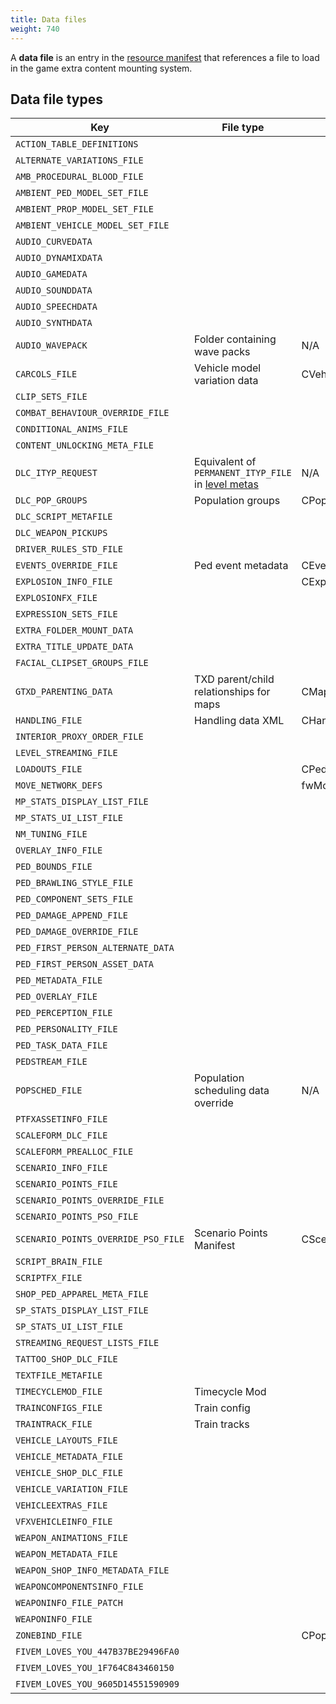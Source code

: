 ```yaml
---
title: Data files
weight: 740
---
```


A **data file** is an entry in the [resource manifest](/docs/developers/scripting-manual/introduction/introduction-to-resources#the-resource-manifest) that references a file to load in the game extra content mounting system.

Data file types
---------------

| Key                                                                                   | File type                                                                    | Root element               | Mounter                                | Example                                                                              |
|---------------------------------------------------------------------------------------|------------------------------------------------------------------------------|----------------------------|----------------------------------------|--------------------------------------------------------------------------------------|
| <span id="action_table_definitions">`ACTION_TABLE_DEFINITIONS`</span>                 |                                                                              |                            | CActionInfoDataFileMounter             |                                                                                      |
| <span id="alternate_variations_file">`ALTERNATE_VARIATIONS_FILE`</span>               |                                                                              |                            | CPedVariationStreamFileMounter         | `dlc_mpbattlecrc:/common/data/pedalternatevariations.meta`                           |
| <span id="AMB_PROCEDURAL_BLOOD_FILE">`AMB_PROCEDURAL_BLOOD_FILE`</span>               |                                                                              |                            | CVFXBloodFileMounter                   |                                                                                      |
| <span id="ambient_ped_model_set_file">`AMBIENT_PED_MODEL_SET_FILE`</span>             |                                                                              |                            | AmbientModelSetMounter                 |                                                                                      |
| <span id="ambient_prop_model_set_file">`AMBIENT_PROP_MODEL_SET_FILE`</span>           |                                                                              |                            | AmbientModelSetMounter                 |                                                                                      |
| <span id="ambient_vehicle_model_set_file">`AMBIENT_VEHICLE_MODEL_SET_FILE`</span>     |                                                                              |                            | AmbientModelSetMounter                 |                                                                                      |
| <span id="AUDIO_CURVEDATA">`AUDIO_CURVEDATA`</span>                                   |                                                                              |                            | audMetadataDataFileMounter             |                                                                                      |
| <span id="audio_dynamixdata">`AUDIO_DYNAMIXDATA`</span>                               |                                                                              |                            | audMetadataDataFileMounter             |                                                                                      |
| <span id="audio_gamedata">`AUDIO_GAMEDATA`</span>                                     |                                                                              |                            | audMetadataDataFileMounter             | `x64:/audio/audio_rel/config/game.dat151.rel`                                        |
| <span id="audio_sounddata">`AUDIO_SOUNDDATA`</span>                                   |                                                                              |                            | audMetadataDataFileMounter             | `x64:/audio/audio_rel/config/sounds.dat54.rel`                                       |
| <span id="audio_speechdata">`AUDIO_SPEECHDATA`</span>                                 |                                                                              |                            | audSpeechDataFileMounter               | `x64:/audio/audio_rel/config/dlc_gtao_speech.dat4.rel`                               |
| <span id="audio_synthdata">`AUDIO_SYNTHDATA`</span>                                   |                                                                              |                            | audMetadataDataFileMounter             |                                                                                      |
| <span id="audio_wavepack">`AUDIO_WAVEPACK`</span>                                     | Folder containing wave packs                                                 | N/A                        | audWavePackDataFileMounter             | `dlcmpheist:/x64/audio/sfx/`                                                         |
| <span id="carcols_file">`CARCOLS_FILE`</span>                                         | Vehicle model variation data                                                 | CVehicleModelInfoVarGlobal | CVehicleColorsDataFileMounter          | `dlcmpheist:/common/data/carcols.meta`                                               |
| <span id="clip_sets_file">`CLIP_SETS_FILE`</span>                                     |                                                                              |                            | CExtraContentFileMounter               | `dlc_mpbattle:/common/data/anim/clip_sets/clip_sets.xml`                             |
| <span id="COMBAT_BEHAVIOUR_OVERRIDE_FILE">`COMBAT_BEHAVIOUR_OVERRIDE_FILE`</span>     |                                                                              |                            | CCombatInfoDataFileMounter             | `common:/data/ai/combatbehaviour.meta`                                               |
| <span id="conditional_anims_file">`CONDITIONAL_ANIMS_FILE`</span>                     |                                                                              |                            | ConditionalAnimationsMounter           | `dlcmpheist:/common/data/ai/conditionalanims.meta`                                   |
| <span id="content_unlocking_meta_file">`CONTENT_UNLOCKING_META_FILE`</span>           |                                                                              |                            | CExtraContentFileMounter               |                                                                                      |
| <span id="dlc_ityp_request">`DLC_ITYP_REQUEST`</span>                                 | Equivalent of `PERMANENT_ITYP_FILE` in [level metas](level_metas "wikilink") | N/A                        | CDLCItypFileMounter                    | `dummy/v_common.ityp`                                                                |
| <span id="DLC_POP_GROUPS">`DLC_POP_GROUPS`</span>                                     | Population groups                                                            | CPopGroupList              | CPopulationDataFileMounter             | `x64a:/data/popgroups.ymt`, [Xbox 360 popgroups.meta](https://w.wew.wtf/uugpcw.meta) |
| <span id="dlc_script_metafile">`DLC_SCRIPT_METAFILE`</span>                           |                                                                              |                            | CDLCScriptDataMounter                  |                                                                                      |
| <span id="dlc_weapon_pickups">`DLC_WEAPON_PICKUPS`</span>                             |                                                                              |                            | CPickupDataManagerMounter              | `dlc_mpchristmas2018crc:/common/data/pickups.meta`                                   |
| <span id="DRIVER_RULES_STD_FILE">`DRIVER_RULES_STD_FILE`</span>                       |                                                                              |                            | ScenarioInfoMounter                    |                                                                                      |
| <span id="EVENTS_OVERRIDE_FILE">`EVENTS_OVERRIDE_FILE`</span>                         | Ped event metadata                                                           | CEventDataManager          | CEventDataFileMounter                  | `common:/data/events.meta`                                                           |
| <span id="explosion_info_file">`EXPLOSION_INFO_FILE`</span>                           |                                                                              | CExplosionInfoManager      | CExplosionFileMounter                  | `dlc_mpchristmas2017crc:/common/data/explosion.meta`                                 |
| <span id="explosionfx_file">`EXPLOSIONFX_FILE`</span>                                 |                                                                              |                            | CVfxExplosionFileMounter               |                                                                                      |
| <span id="EXPRESSION_SETS_FILE">`EXPRESSION_SETS_FILE`</span>                         |                                                                              |                            | CExtraContentFileMounter               |                                                                                      |
| <span id="extra_folder_mount_data">`EXTRA_FOLDER_MOUNT_DATA`</span>                   |                                                                              |                            | CExtraContentFileMounter               |                                                                                      |
| <span id="extra_title_update_data">`EXTRA_TITLE_UPDATE_DATA`</span>                   |                                                                              |                            | CExtraContentFileMounter               |                                                                                      |
| <span id="FACIAL_CLIPSET_GROUPS_FI;E">`FACIAL_CLIPSET_GROUPS_FILE`</span>             |                                                                              |                            | CExtraContentFileMounter               |                                                                                      |
| <span id="gtxd_parenting_data">`GTXD_PARENTING_DATA`</span>                           | TXD parent/child relationships for maps                                      | CMapParentTxds             | CExtraContentFileMounter               | `dlcmpheist:/common/data/gtxd.meta`                                                  |
| <span id="handling_file">`HANDLING_FILE`</span>                                       | Handling data XML                                                            | CHandlingDataMgr           | CVehicleHandlingFileMounter            | `dlcmpheist:/common/data/handling.meta`                                              |
| <span id="interior_proxy_order_file">`INTERIOR_PROXY_ORDER_FILE`</span>               |                                                                              |                            | CInteriorProxyFileMounter              | `dlc_mpgunrunning:/common/data/interiorproxies.meta`                                 |
| <span id="LEVEL_STREAMING_FILE">`LEVEL_STREAMING_FILE`</span>                         |                                                                              |                            | CExtraContentFileMounter               |                                                                                      |
| <span id="loadouts_file">`LOADOUTS_FILE`</span>                                       |                                                                              | CPedInventoryLoadOutManager| CExtraContentFileMounter               | `dlc_mpgunrunningcrc:/common/data/ai/loadouts.meta`                                  |
| <span id="move_network_defs">`MOVE_NETWORK_DEFS`</span>                               |                                                                              | fwMoveNetworkDefs          | CExtraContentFileMounter               | `dlcmpheist:/common/data/anim/networkdefs.meta`                                      |
| <span id="mp_stats_display_list_file">`MP_STATS_DISPLAY_LIST_FILE`</span>             |                                                                              |                            | CStatsDisplayListFileMounter           |                                                                                      |
| <span id="mp_stats_ui_list_file">`MP_STATS_UI_LIST_FILE`</span>                       |                                                                              |                            | CStatsUIListFileMounter                |                                                                                      |
| <span id="NM_TUNING_FILE">`NM_TUNING_FILE`</span>                                     |                                                                              |                            | CExtraContentFileMounter               |                                                                                      |
| <span id="overlay_info_file">`OVERLAY_INFO_FILE`</span>                               |                                                                              |                            | CExtraContentFileMounter               | `dlc_mpbattle:/common/data/overlayinfo.xml`                                          |
| <span id="ped_bounds_file">`PED_BOUNDS_FILE`</span>                                   |                                                                              |                            | CPedModelMetaDataFileMounter           |                                                                                      |
| <span id="ped_brawling_style_file">`PED_BRAWLING_STYLE_FILE`</span>                   |                                                                              |                            | CBrawlingStyleMetaDataFileMounter      |                                                                                      |
| <span id="ped_component_sets_file">`PED_COMPONENT_SETS_FILE`</span>                   |                                                                              |                            | CPedModelMetaDataFileMounter           |                                                                                      |
| <span id="ped_damage_append_file">`PED_DAMAGE_APPEND_FILE`</span>                     |                                                                              |                            | CPedDamageDataMounter                  | `dlcmpheist:/common/data/effects/peds/peddamage.xml`                                 |
| <span id="PED_DAMAGE_OVERRIDE_FILE">`PED_DAMAGE_OVERRIDE_FILE`</span>                 |                                                                              |                            | CPedDamageDataMounter                  |                                                                                      |
| <span id="ped_first_person_alternate_data">`PED_FIRST_PERSON_ALTERNATE_DATA`</span>   |                                                                              |                            | CPedVariationStreamFileMounter         |                                                                                      |
| <span id="ped_first_person_asset_data">`PED_FIRST_PERSON_ASSET_DATA`</span>           |                                                                              |                            | CPedVariationStreamFileMounter         | `dlc_mpbattle:/common/data/effects/peds/first_person.meta`                           |
| <span id="ped_metadata_file">`PED_METADATA_FILE`</span>                               |                                                                              |                            | CPedModelMetaDataFileMounter           | `dlcgunrunning:/common/data/peds.meta`                                               |
| <span id="ped_overlay_file">`PED_OVERLAY_FILE`</span>                                 |                                                                              |                            | CPedDecorationsDataFileMounter         | `dlcmpheistcrc:/common/data/effects/peds/mpheist_overlays.xml`                       |
| <span id="ped_perception_file">`PED_PERCEPTION_FILE`</span>                           |                                                                              |                            | CPedModelMetaDataFileMounter           |                                                                                      |
| <span id="ped_personality_file">`PED_PERSONALITY_FILE`</span>                         |                                                                              |                            | CPedModelMetaDataFileMounter           | `dlcgunrunning:/common/data/pedpersonality.meta`                                     |
| <span id="ped_task_data_file">`PED_TASK_DATA_FILE`</span>                             |                                                                              |                            | CPedModelMetaDataFileMounter           |                                                                                      |
| <span id="pedstream_file">`PEDSTREAM_FILE`</span>                                     |                                                                              |                            | CPedVariationStreamFileMounter         |                                                                                      |
| <span id="popsched_file">`POPSCHED_FILE`</span>                                       | Population scheduling data override                                          | N/A                        | CPopulationDataFileMounter             | `common:/data/levels/gta5/popcycle.dat`                                              |
| <span id="ptfxassetinfo_file">`PTFXASSETINFO_FILE`</span>                             |                                                                              |                            | CVisualEffectsFileMounter              | `dlc_mpchristmas2017:/common/data/effects/ptfxassetinfo.meta`                        |
| <span id="scaleform_dlc_file">`SCALEFORM_DLC_FILE`</span>                             |                                                                              |                            | CScaleformPreallocationDataFileMounter |                                                                                      |
| <span id="SCALEFORM_PREALLOC_FILE">`SCALEFORM_PREALLOC_FILE`</span>                   |                                                                              |                            | CScaleformPreallocationDataFileMounter |                                                                                      |
| <span id="scenario_info_file">`SCENARIO_INFO_FILE`</span>                             |                                                                              |                            | ScenarioInfoMounter                    | `dlcmpheist:/common/data/ai/scenarios.meta`                                          |
| <span id="SCENARIO_POINTS_FILE">`SCENARIO_POINTS_FILE`</span>                         |                                                                              |                            | ScenarioPointMounter                   |                                                                                      |
| <span id="SCENARIO_POINTS_OVERRIDE_FILE">`SCENARIO_POINTS_OVERRIDE_FILE`</span>       |                                                                              |                            | ScenarioPointMounter                   |                                                                                      |
| <span id="scenario_points_pso_file">`SCENARIO_POINTS_PSO_FILE`</span>                 |                                                                              |                            | ScenarioPointMounter                   |                                                                                      |
| <span id="scenario_points_override_pso_file">`SCENARIO_POINTS_OVERRIDE_PSO_FILE`</span> | Scenario Points Manifest                                                   | CScenarioPointManifest     | ScenarioPointMounter                   | `x64a:/levels/gta5/sp_manifest.ymt`                                                  |
| <span id="SCRIPT_BRAIN_FILE">`SCRIPT_BRAIN_FILE`</span>                               |                                                                              |                            | CScriptBrainFileMounter                |                                                                                      |
| <span id="scriptfx_file">`SCRIPTFX_FILE`</span>                                       |                                                                              |                            | CVFXScriptFileMounter                  |                                                                                      |
| <span id="shop_ped_apparel_meta_file">`SHOP_PED_APPAREL_META_FILE`</span>             |                                                                              |                            | CExtraMetaDataFileMounter              | `dlc_mpimportexport:/common/data/mp_m_freemode_01_impexp_shop.meta`                  |
| <span id="sp_stats_display_list_file">`SP_STATS_DISPLAY_LIST_FILE`</span>             |                                                                              |                            | CStatsDisplayListFileMounter           |                                                                                      |
| <span id="sp_stats_ui_list_file">`SP_STATS_UI_LIST_FILE`</span>                       |                                                                              |                            | CStatsUIListFileMounter                |                                                                                      |
| <span id="streaming_request_lists_file">`STREAMING_REQUEST_LISTS_FILE`</span>         |                                                                              |                            | SRLMounter                             | `dlcmpheist:/common/data/srllist.meta`                                               |
| <span id="tattoo_shop_dlc_file">`TATTOO_SHOP_DLC_FILE`</span>                         |                                                                              |                            | CExtraMetaDataFileMounter              | `dlc_mpchristmas2018crc:/common/data/shop_tattoo.meta`                               |
| <span id="textfile_metafile">`TEXTFILE_METAFILE`</span>                               |                                                                              |                            | CExtraContentFileMounter               |                                                                                      |
| <span id="timecyclemod_file">`TIMECYCLEMOD_FILE`</span>                               | Timecycle Mod                                                                |                            | TimeCycleFileMounter                   | `common:/data/timecycle/timecycle_mods_1.xml`                                        |
| <span id="trainconfigs_file">`TRAINCONFIGS_FILE`</span>                               | Train config                                                                 |                            | CTrainConfigFileMounter                | `common:/data/levels/gta5/trains.xml`                                                |
| <span id="traintrack_file">`TRAINTRACK_FILE`</span>                                   | Train tracks                                                                 |                            | CTrainConfigFileMounter                | `common:/data/levels/gta5/traintracks.xml`                                           |
| <span id="vehicle_layouts_file">`VEHICLE_LAYOUTS_FILE`</span>                         |                                                                              |                            | CVehicleMetadataFileMounter            | `dlc_mpsmugglercrc:/common/data/ai/vehiclelayouts.meta`                              |
| <span id="vehicle_metadata_file">`VEHICLE_METADATA_FILE`</span>                       |                                                                              |                            | CVehicleMetaDataFileMounter            | `dlc_mpchristmas2018crc:/common/data/levels/gta5/vehicles.meta`                      |
| <span id="vehicle_shop_dlc_file">`VEHICLE_SHOP_DLC_FILE`</span>                       |                                                                              |                            | CExtraContentFileMounter               | `dlc_mpchristmas2018crc:/common/data/shop_vehicle.meta`                              |
| <span id="vehicle_variation_file">`VEHICLE_VARIATION_FILE`</span>                     |                                                                              |                            | CVehicleVariationDataFileMounter       | `dlc_mpchristmas2018:/common/data/carvariations.meta`                                |
| <span id="vehicleextras_file">`VEHICLEEXTRAS_FILE`</span>                             |                                                                              |                            | CVehicleExtrasFileMounter              | `common:/data/vehicleextras.dat`                                                     |
| <span id="vfxvehicleinfo_file">`VFXVEHICLEINFO_FILE`</span>                           |                                                                              |                            | CVfxVehicleInfoFileMounter             | `x64w:/dlcpacks/mppilot/dlc/common/data/effects/vfxvehicleinfo.meta`                 |
| <span id="weapon_animations_file">`WEAPON_ANIMATIONS_FILE`</span>                     |                                                                              |                            | CWeaponAnimationsDataFileMounter       | `dlc_mpbikercrc:/common/data/ai/weaponanimations.meta`                               |
| <span id="weapon_metadata_file">`WEAPON_METADATA_FILE`</span>                         |                                                                              |                            | CWeaponMetaDataFileMounter             | `dlcmphalloweencrc:/common/data/weaponarchetypes.meta`                               |
| <span id="weapon_shop_info_metadata_file">`WEAPON_SHOP_INFO_METADATA_FILE`</span>     |                                                                              |                            | CExtraMetaDataFileMounter              |                                                                                      |
| <span id="weaponcomponentsinfo_file">`WEAPONCOMPONENTSINFO_FILE`</span>               |                                                                              |                            | CWeaponComponentDataFileMounter        | `dlc_mpbikercrc:/common/data/ai/weaponcomponents.meta`                               |
| <span id="weaponinfo_file_patch">`WEAPONINFO_FILE_PATCH`</span>                       |                                                                              |                            | CWeaponInfoDataFileMounter             |                                                                                      |
| <span id="weaponinfo_file">`WEAPONINFO_FILE`</span>                                   |                                                                              |                            | CWeaponInfoDataFileMounter             | `dlc_mpbikercrc:/common/data/ai/weaponpipebomb.meta`                                 |
| <span id="zonebind_file">`ZONEBIND_FILE`</span>                                       |                                                                              | CPopZoneData               | CPopulationDataFileMounter             | `x64a:/levels/gta5/zonebind.ymt`                                                     |
| <span id="FIVEM_LOVES_YOU_447B37BE29496FA0">`FIVEM_LOVES_YOU_447B37BE29496FA0`</span> |                                                                              |                            | CExtraContentFileMounter               |                                                                                      |
| <span id="FIVEM_LOVES_YOU_1F764C843460150">`FIVEM_LOVES_YOU_1F764C843460150`</span>   |                                                                              |                            | CIplCullboxFileMounter                 |                                                                                      |
| <span id="FIVEM_LOVES_YOU_9605D14551590909">`FIVEM_LOVES_YOU_9605D14551590909`</span> |                                                                              |                            | CPopulationDataFileMounter             |                                                                                      |
